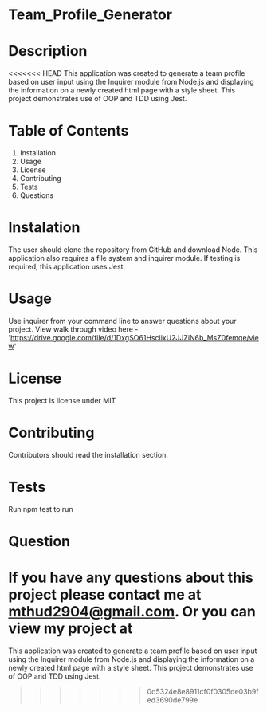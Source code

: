 # Team_Profile_Generator

# Description
<<<<<<< HEAD
This application was created to generate a team profile based on user input using the Inquirer module from Node.js and displaying the information on a newly created html page with a style sheet. This project demonstrates use of OOP and TDD using Jest.

# Table of Contents
1. Installation
2. Usage
3. License
4. Contributing
5. Tests
6. Questions

# Instalation
The user should clone the repository from GitHub and download Node. This application also requires a file system and inquirer module. If testing is required, this application uses Jest.

# Usage
Use inquirer from your command line to answer questions about your project. View walk through video here - 'https://drive.google.com/file/d/1DxgSO61HsciixU2JJZiN6b_MsZ0femqe/view'

# License
This project is license under MIT

# Contributing
Contributors should read the installation section.

# Tests
Run npm test to run

# Question
If you have any questions about this project please contact me at mthud2904@gmail.com. Or you can view my project at 
=======

This application was created to generate a team profile based on user input using the Inquirer module from Node.js and displaying the information on a newly created html page with a style sheet. This project demonstrates use of OOP and TDD using Jest.
>>>>>>> 0d5324e8e8911cf0f0305de03b9fed3690de799e
